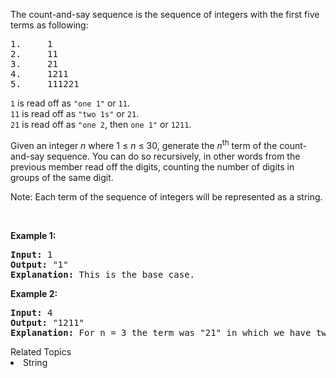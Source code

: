 <p>The count-and-say sequence is the sequence of integers with the first five terms as following:</p>

<pre>
1.     1
2.     11
3.     21
4.     1211
5.     111221
</pre>

<p><code>1</code> is read off as <code>&quot;one 1&quot;</code> or <code>11</code>.<br />
<code>11</code> is read off as <code>&quot;two 1s&quot;</code> or <code>21</code>.<br />
<code>21</code> is read off as <code>&quot;one 2</code>, then <code>one 1&quot;</code> or <code>1211</code>.</p>

<p>Given an integer <i>n</i>&nbsp;where 1 &le; <em>n</em> &le; 30, generate the <i>n</i><sup>th</sup> term of the count-and-say sequence. You can do so recursively, in other words from the previous member&nbsp;read off the digits, counting the number of digits in groups of the same digit.</p>

<p>Note: Each term of the sequence of integers will be represented as a string.</p>

<p>&nbsp;</p>

<p><b>Example 1:</b></p>

<pre>
<b>Input:</b> 1
<b>Output:</b> &quot;1&quot;
<b>Explanation:</b> This is the base case.
</pre>

<p><b>Example 2:</b></p>

<pre>
<b>Input:</b> 4
<b>Output:</b> &quot;1211&quot;
<b>Explanation:</b> For n = 3 the term was &quot;21&quot; in which we have two groups &quot;2&quot; and &quot;1&quot;, &quot;2&quot; can be read as &quot;12&quot; which means frequency = 1 and value = 2, the same way &quot;1&quot; is read as &quot;11&quot;, so the answer is the concatenation of &quot;12&quot; and &quot;11&quot; which is &quot;1211&quot;.
</pre>
<div><div>Related Topics</div><div><li>String</li></div></div>